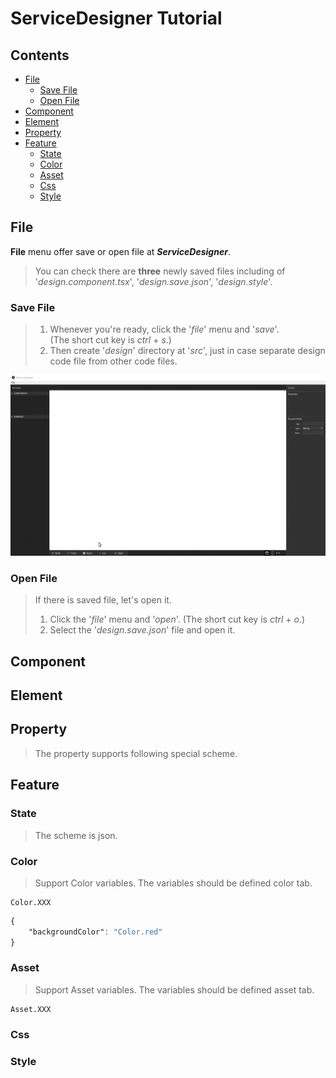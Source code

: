 <!-- TUTORIAL -->
# ServiceDesigner Tutorial
## Contents
* [File](#file)  
    * [Save File](#save-file)
    * [Open File](#open-file)
* [Component](#component)  
* [Element](#element)  
* [Property](#property)  
* [Feature](#feature)
    * [State](#state)
    * [Color](#color)
    * [Asset](#asset)
    * [Css](#css)
    * [Style](#style)

## File  
**File** menu offer save or open file at **_ServiceDesigner_**.  
<!-- > When use **ServiceDesigner** at your project, you have to save and open '_design.save.json_'. -->
> You can check there are **three** newly saved files including of '_design.component.tsx_', '_design.save.json_', '_design.style_'.  
>  
>  

### Save File
<!-- > If you haven't used **_ServiceDesigner_** before, you need to save file.   -->
<!-- > It's really simple to save file. Because there are no file to call and updat or fix. -->
>1. Whenever you're ready, click the '_file_' menu and '_save_'.  
>   (The short cut key is _ctrl_ + _s_.)  
>1. Then create '_design_' directory at '_src_', just in case separate design code file from other code files.  

![ServiceDesigner](./src/asset/img/saveFile.gif)  

### Open File
> If there is saved file, let's open it.  
>1. Click the '_file_' menu and '_open_'.
>   (The short cut key is _ctrl_ + _o_.)
>1. Select the '_design.save.json_' file and open it.


<!-- ![ServiceDesigner](./src/asset/img/saveFile.gif)   -->

## Component  
## Element  
## Property  
> The property supports following special scheme.
## Feature

### State  
> The scheme is json.  

### Color
> Support Color variables. The variables should be defined color tab.  
```
Color.XXX
```
```css
{  
    "backgroundColor": "Color.red"  
}
```

### Asset
> Support Asset variables. The variables should be defined asset tab.
```
Asset.XXX
```
### Css

### Style


<!-- - File : Open saved 'design.save.json' file to update your project at ServiceDesigner.
- State : The scheme is json.
- Style : The Style supports following special shceme.

  Color.XXX : Support Color variables. The variables should be defined color tab.
  Asset.XXX : Support Asset variables. The variables should be defined asset tab.
  ex ) { "backgroundColor": "Color.red" }

- Property : the property supports following special shceme.

  First checkbox is if the attribute is active.
  Second checkbox is if the attribute is binded with state variable.
  Asset.XXX : Asset tab scheme. -->